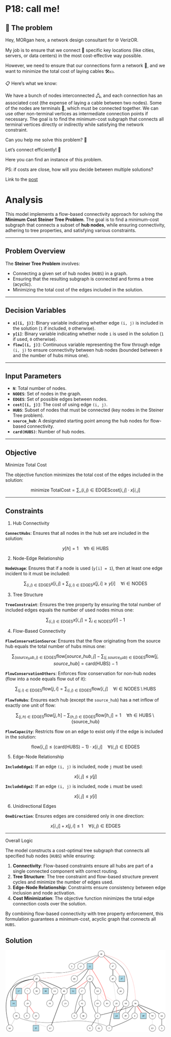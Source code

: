 # P18: call me!

## 🧠 The problem

Hey, MORgan here, a network design consultant for 🌐 VerizOR.

My job is to ensure that we connect 📡 specific key locations (like cities, servers, or data centers) in the most cost-effective way possible.

However, we need to ensure that our connections form a network 🔗, and we want to minimize the total cost of laying cables 🛠️💵.

📋 Here’s what we know:

We have a bunch of nodes interconnected 🖧, and each connection has an associated cost (the expense of laying a cable between two nodes).
Some of the nodes are terminals 🔑, which must be connected together.
We can use other non-terminal vertices as intermediate connection points if necessary.
The goal is to find the minimum-cost subgraph that connects all terminal vertices directly or indirectly while satisfying the network constraint.

Can you help me solve this problem? 🧩

Let’s connect efficiently! 🌟

Here you can find an instance of this problem.

PS: if costs are close, how will you decide between multiple solutions?


Link to the [post](https://www.linkedin.com/posts/borjamenendezmoreno_operationsresearch-activity-7275054734628040705-0ewx)

# Analysis

This model implements a flow-based connectivity approach for solving the **Minimum Cost Steiner Tree Problem**. The goal is to find a minimum-cost subgraph that connects a subset of **hub nodes**, while ensuring connectivity, adhering to tree properties, and satisfying various constraints.

---

## Problem Overview

The **Steiner Tree Problem** involves:

- Connecting a given set of hub nodes (`HUBS`) in a graph.
- Ensuring that the resulting subgraph is connected and forms a tree (acyclic).
- Minimizing the total cost of the edges included in the solution.

---

## Decision Variables

- **`x[(i, j)]`**: Binary variable indicating whether edge `(i, j)` is included in the solution (`1` if included, `0` otherwise).
- **`y[i]`**: Binary variable indicating whether node `i` is used in the solution (`1` if used, `0` otherwise).
- **`flow[(i, j)]`**: Continuous variable representing the flow through edge `(i, j)` to ensure connectivity between hub nodes (bounded between `0` and the number of hubs minus one).

---

## Input Parameters

- **`N`**: Total number of nodes.
- **`NODES`**: Set of nodes in the graph.
- **`EDGES`**: Set of possible edges between nodes.
- **`cost[(i, j)]`**: The cost of using edge `(i, j)`.
- **`HUBS`**: Subset of nodes that must be connected (key nodes in the Steiner Tree problem).
- **`source_hub`**: A designated starting point among the hub nodes for flow-based connectivity.
- **`card(HUBS)`**: Number of hub nodes.

---

## Objective

Minimize Total Cost

The objective function minimizes the total cost of the edges included in the solution:

$$ \text{minimize} \; \text{TotalCost} = \sum\_{(i, j) \in \text{EDGES}} \text{cost}[i, j] \cdot x[i, j] $$

---

## Constraints

1. Hub Connectivity

**`ConnectHubs`**: Ensures that all nodes in the hub set are included in the solution:

$$ y[h] = 1 \quad \forall h \in \text{HUBS} $$

2. Node-Edge Relationship

**`NodeUsage`**: Ensures that if a node is used (`y[i] = 1`), then at least one edge incident to it must be included:

$$ \sum_{(i, j) \in \text{EDGES}} x[i, j] + \sum_{(j, i) \in \text{EDGES}} x[j, i] \geq y[i] \quad \forall i \in \text{NODES} $$

3. Tree Structure

**`TreeConstraint`**: Ensures the tree property by ensuring the total number of included edges equals the number of used nodes minus one:

$$ \sum_{(i, j) \in \text{EDGES}} x[i, j] = \sum_{i \in \text{NODES}} y[i] - 1 $$

4. Flow-Based Connectivity

**`FlowConservationSource`**: Ensures that the flow originating from the source hub equals the total number of hubs minus one:

$$ \sum_{(source_hub, j) \in \text{EDGES}} \text{flow}[source\_hub, j] - \sum_{(j, source_hub) \in \text{EDGES}} \text{flow}[j, source\_hub] = \text{card}(\text{HUBS}) - 1 $$

**`FlowConservationOthers`**: Enforces flow conservation for non-hub nodes (flow into a node equals flow out of it):

$$ \sum_{(j, i) \in \text{EDGES}} \text{flow}[j, i] = \sum_{(i, j) \in \text{EDGES}} \text{flow}[i, j] \quad \forall i \in \text{NODES} \setminus \text{HUBS} $$

**`FlowToHubs`**: Ensures each hub (except the `source_hub`) has a net inflow of exactly one unit of flow:

$$ \sum_{(j, h) \in \text{EDGES}} \text{flow}[j, h] - \sum_{(h, j) \in \text{EDGES}} \text{flow}[h, j] = 1 \quad \forall h \in \text{HUBS} \setminus \{ \text{source_hub} \} $$

**`FlowCapacity`**: Restricts flow on an edge to exist only if the edge is included in the solution:

$$ \text{flow}[i, j] \leq (\text{card}(\text{HUBS}) - 1) \cdot x[i, j] \quad \forall (i, j) \in \text{EDGES} $$

5. Edge-Node Relationship

**`IncludeEdge1`**: If an edge `(i, j)` is included, node `j` must be used:

$$ x[i, j] \leq y[j] $$

**`IncludeEdge2`**: If an edge `(i, j)` is included, node `i` must be used:

$$ x[i, j] \leq y[i] $$

6. Unidirectional Edges

**`OneDirection`**: Ensures edges are considered only in one direction:

$$ x[i, j] + x[j, i] \leq 1 \quad \forall (i, j) \in \text{EDGES} $$

---

Overall Logic

The model constructs a cost-optimal tree subgraph that connects all specified hub nodes (`HUBS`) while ensuring:

1. **Connectivity**: Flow-based constraints ensure all hubs are part of a single connected component with correct routing.
2. **Tree Structure**: The tree constraint and flow-based structure prevent cycles and minimize the number of edges used.
3. **Edge-Node Relationship**: Constraints ensure consistency between edge inclusion and node activation.
4. **Cost Minimization**: The objective function minimizes the total edge connection costs over the solution.

By combining flow-based connectivity with tree property enforcement, this formulation guarantees a minimum-cost, acyclic graph that connects all `HUBS`.

## Solution

![](./network_graph.png)
